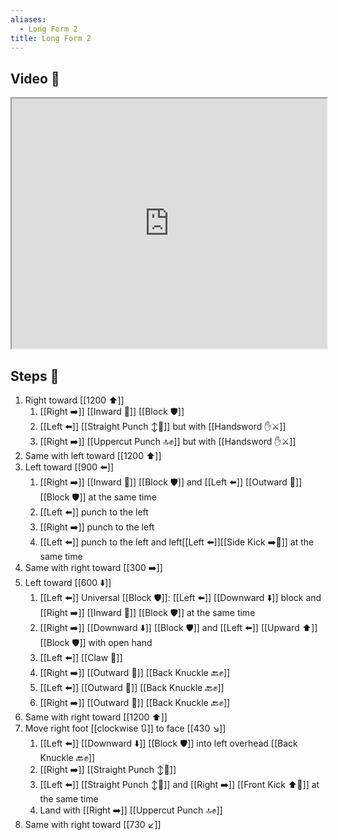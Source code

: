 ```yaml
---
aliases:
  - Long Form 2
title: Long Form 2
---
```


## Video 🎥

<iframe src="https://www.youtube.com/embed/SBhjuXb7gog" width="100%" height="400"></iframe>

## Steps 👣

1. Right toward [[1200 ⬆️]]
	1. [[Right ➡️]] [[Inward 🔽]] [[Block 🛡️]]
	2. [[Left ⬅️]] [[Straight Punch ↕️👊]] but with [[Handsword ✋⚔️]]
	3. [[Right ➡️]] [[Uppercut Punch 🔝✊]] but with [[Handsword ✋⚔️]]
2. Same with left toward [[1200 ⬆️]]
3. Left toward [[900 ⬅️]]
	1. [[Right ➡️]] [[Inward 🔽]] [[Block 🛡️]] and [[Left ⬅️]] [[Outward 🔼]] [[Block 🛡️]] at the same time
	2. [[Left ⬅️]] punch to the left
	3. [[Right ➡️]] punch to the left
	4. [[Left ⬅️]] punch to the left and left[[Left ⬅️]][[Side Kick ➡️🦵]] at the same time
4. Same with right toward [[300 ➡️]]
5. Left toward [[600 ⬇️]]
	1. [[Left ⬅️]] Universal [[Block 🛡️]]: [[Left ⬅️]] [[Downward ⬇️]] block and [[Right ➡️]] [[Inward 🔽]] [[Block 🛡️]] at the same time
	2. [[Right ➡️]] [[Downward ⬇️]] [[Block 🛡️]] and [[Left ⬅️]] [[Upward ⬆️]] [[Block 🛡️]] with open hand
	3. [[Left ⬅️]] [[Claw 🐯]]
	4. [[Right ➡️]] [[Outward 🔼]] [[Back Knuckle 🔙✊]]
	5. [[Left ⬅️]] [[Outward 🔼]] [[Back Knuckle 🔙✊]]
	6. [[Right ➡️]] [[Outward 🔼]] [[Back Knuckle 🔙✊]]
6. Same with right toward [[1200 ⬆️]]
7. Move right foot [[clockwise 🔃]] to face [[430 ↘️]]
	1. [[Left ⬅️]] [[Downward ⬇️]] [[Block 🛡️]] into left overhead [[Back Knuckle 🔙✊]]
	2. [[Right ➡️]] [[Straight Punch ↕️👊]]
	3. [[Left ⬅️]] [[Straight Punch ↕️👊]] and [[Right ➡️]] [[Front Kick ⬆️🦵]] at the same time
	4. Land with [[Right ➡️]] [[Uppercut Punch 🔝✊]]
8. Same with right toward [[730 ↙️]]

